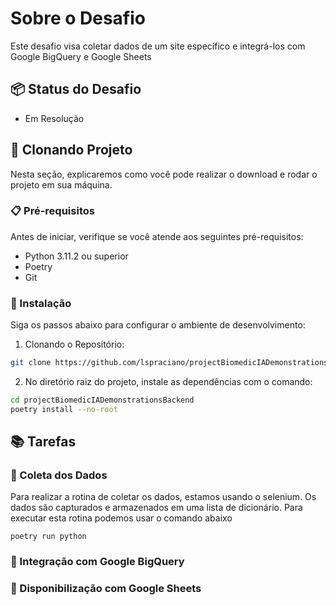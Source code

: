 # Sobre o Desafio

Este desafio visa coletar dados de um site específico
e integrá-los com Google BigQuery e Google Sheets

## 📦 Status do Desafio

- Em Resolução


## 🚀 Clonando Projeto

Nesta seção, explicaremos como você pode realizar o download e
rodar o projeto em sua máquina.

### 📋 Pré-requisitos

Antes de iniciar, verifique se você atende aos seguintes pré-requisitos:

- Python 3.11.2 ou superior
- Poetry
- Git

### 🔧 Instalação

Siga os passos abaixo para configurar o ambiente de desenvolvimento:

1. Clonando o Repositório:

```bash
git clone https://github.com/lspraciano/projectBiomedicIADemonstrationsBackend.git
```

2. No diretório raiz do projeto, instale as dependências com o comando:

```bash
cd projectBiomedicIADemonstrationsBackend
poetry install --no-root
```



## 📚 Tarefas

### 🔖 Coleta dos Dados

Para realizar a rotina de coletar os dados, estamos usando o selenium.
Os dados são capturados e armazenados em uma lista de dicionário. Para
executar esta rotina podemos usar o comando abaixo


```
poetry run python 
```


### 🔖 Integração com Google BigQuery
### 🔖 Disponibilização com Google Sheets
